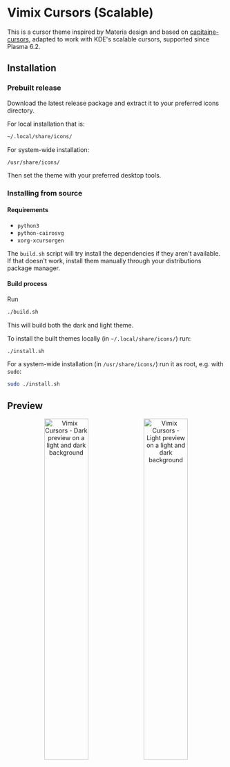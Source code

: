 # Vimix Cursors (Scalable)

This is a cursor theme inspired by Materia design and based on [capitaine-cursors](https://github.com/keeferrourke/capitaine-cursors), adapted to work with KDE's scalable cursors, supported since Plasma 6.2.

## Installation

### Prebuilt release

Download the latest release package and extract it to your preferred icons directory.

For local installation that is:

```bash
~/.local/share/icons/
```

For system-wide installation:

```bash
/usr/share/icons/
```

Then set the theme with your preferred desktop tools.

### Installing from source

#### Requirements

- `python3`
- `python-cairosvg`
- `xorg-xcursorgen`

The `build.sh` script will try install the dependencies if they aren't available. If that doesn't work, install them manually through your distributions package manager.

#### Build process

Run

```bash
./build.sh
```

This will build both the dark and light theme.

To install the built themes locally (in `~/.local/share/icons/`) run:

```bash
./install.sh
```

For a system-wide installation (in `/usr/share/icons/`) run it as root, e.g. with `sudo`:

```bash
sudo ./install.sh
```

## Preview

<p align="center">
    <img src="preview.png" width="45%" alt="Vimix Cursors - Dark preview on a light and dark background"/>
    <img src="preview-white.png" width="45%" alt="Vimix Cursors - Light preview on a light and dark background"/>
</p>
